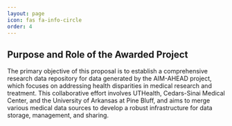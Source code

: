 ```yaml
---
layout: page
icon: fas fa-info-circle
order: 4
---
```


## Purpose and Role of the Awarded Project

The primary objective of this proposal is to establish a comprehensive research data repository for data generated by the AIM-AHEAD project, which focuses on addressing health disparities in medical research and treatment. This collaborative effort involves UTHealth, Cedars-Sinai Medical Center, and the University of Arkansas at Pine Bluff, and aims to merge various medical data sources to develop a robust infrastructure for data storage, management, and sharing.
